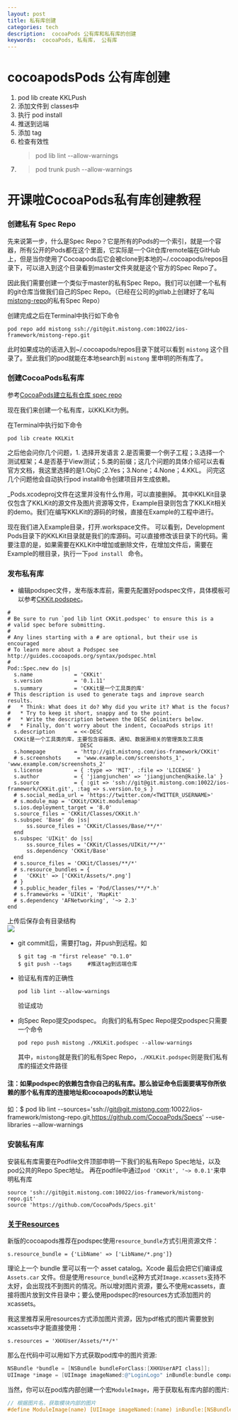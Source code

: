 ```yaml
---
layout: post
title: 私有库创建
categories: tech
description:  cocoaPods 公有库和私有库的创建
keywords:  cocoaPods, 私有库， 公有库
---      
```


# cocoapodsPods 公有库创建

1. pod lib create KKLPush
2. 添加文件到 classes中
3. 执行 pod install  
4. 推送到远端
4. 添加 tag
5. 检查有效性 
   >pod lib lint --allow-warnings
5. >pod trunk push --allow-warnings






# 开课啦CocoaPods私有库创建教程

### 创建私有 Spec Repo

先来说第一步，什么是Spec Repo？它是所有的Pods的一个索引，就是一个容器，所有公开的Pods都在这个里面，它实际是一个Git仓库remote端在GitHub上，但是当你使用了Cocoapods后它会被clone到本地的~/.cocoapods/repos目录下，可以进入到这个目录看到master文件夹就是这个官方的Spec Repo了。

因此我们需要创建一个类似于master的私有Spec Repo。我们可以创建一个私有的git仓库当做我们自己的Spec Repo。（已经在公司的gitlab上创建好了名叫[mistong-repo](http://git.mistong.com/ios-framework/mistong-repo)的私有Spec Repo）



创建完成之后在Terminal中执行如下命令

```shell
pod repo add mistong ssh://git@git.mistong.com:10022/ios-framework/mistong-repo.git
```

此时如果成功的话进入到~/.cocoapods/repos目录下就可以看到 `mistong` 这个目录了。至此我们的pod就能在本地search到 `mistong` 里申明的所有库了。



### 创建CocoaPods私有库

参考[CocoaPods建立私有仓库 spec repo](http://www.jianshu.com/p/c6c227c0c221)

现在我们来创建一个私有库，以KKLKit为例。

在Terminal中执行如下命令

```shell
pod lib create KKLKit
```


之后他会问你几个问题，1. 选择开发语言 2.是否需要一个例子工程；3.选择一个测试框架；4.是否基于View测试；5.类的前缀；这几个问题的具体介绍可以去看官方文档，我这里选择的是1.ObjC  ;2.Yes；3.None；4.None；4.KKL。 问完这几个问题他会自动执行pod install命令创建项目并生成依赖。

_Pods.xcodeproj文件在这里并没有什么作用，可以直接删掉。 其中KKLKit目录仅包含了KKLKit的源文件及图片资源等文件，Example目录则包含了KKLKit相关的demo。我们在编写KKLKit的源码的时候，直接在Example的工程中进行。

现在我们进入Example目录，打开.workspace文件。
可以看到，Development Pods目录下的KKLKit目录就是我们的库源码。可以直接修改该目录下的代码。需要注意的是，如果需要在KKLKit中增加或删除文件，在增加文件后，需要在Example的根目录，执行一下`pod install ` 命令。



### 发布私有库

* 编辑podspec文件，发布版本库前，需要先配置好podspec文件，具体模板可以参考[CKKit.podspec](http://git.mistong.com/ios-framework/CKKit/blob/master/CKKit.podspec)。
```
#
# Be sure to run `pod lib lint CKKit.podspec' to ensure this is a
# valid spec before submitting.
#
# Any lines starting with a # are optional, but their use is encouraged
# To learn more about a Podspec see http://guides.cocoapods.org/syntax/podspec.html
#
Pod::Spec.new do |s|
  s.name             = 'CKKit'
  s.version          = '0.1.11'
  s.summary          = 'CKKit是一个工具类的库'
# This description is used to generate tags and improve search results.
#   * Think: What does it do? Why did you write it? What is the focus?
#   * Try to keep it short, snappy and to the point.
#   * Write the description between the DESC delimiters below.
#   * Finally, don't worry about the indent, CocoaPods strips it!
  s.description      = <<-DESC
  CKKit是一个工具类的库，主要包含容器类、通知、数据源相关的管理类及工具类
                       DESC
  s.homepage         = 'http://git.mistong.com/ios-framework/CKKit'
  # s.screenshots     = 'www.example.com/screenshots_1', 'www.example.com/screenshots_2'
  s.license          = { :type => 'MIT', :file => 'LICENSE' }
  s.author           = { 'jiangjunchen' => 'jiangjunchen@kaike.la' }
  s.source           = { :git => 'ssh://git@git.mistong.com:10022/ios-framework/CKKit.git', :tag => s.version.to_s }
  # s.social_media_url = 'https://twitter.com/<TWITTER_USERNAME>'
  # s.module_map = 'CKKit/CKKit.modulemap'
  s.ios.deployment_target = '8.0'
  s.source_files = 'CKKit/Classes/CKKit.h'
  s.subspec 'Base' do |ss|
      ss.source_files = 'CKKit/Classes/Base/**/*'
  end
  s.subspec 'UIKit' do |ss|
      ss.source_files = 'CKKit/Classes/UIKit/**/*'
      ss.dependency 'CKKit/Base'
  end
  # s.source_files = 'CKKit/Classes/**/*'
  # s.resource_bundles = {
  #   'CKKit' => ['CKKit/Assets/*.png']
  # }
  # s.public_header_files = 'Pod/Classes/**/*.h'
  # s.frameworks = 'UIKit', 'MapKit'
  # s.dependency 'AFNetworking', '~> 2.3'
end
```

上传后保存会有目录结构  
![](http://note.youdao.com/yws/res/1892/WEBRESOURCEba18671e1fe66bf403fecade8204e488)

* git commit后，需要打tag，并push到远程。如

  ```shell
  $ git tag -m "first release" "0.1.0" 
  $ git push --tags     #推送tag到远端仓库
  ```

* 验证私有库的正确性

  ```shell
  pod lib lint --allow-warnings
  ```

  验证成功

* 向Spec Repo提交podspec。 向我们的私有Spec Repo提交podspec只需要一个命令

  ```shell
  pod repo push mistong ./KKLKit.podspec --allow-warnings
  ```
  其中，`mistong`就是我们的私有Spec Repo，`./KKLKit.podspec`则是我们私有库的描述文件路径

#### 注：如果podspec的依赖包含你自己的私有库。那么验证命令后面要填写你所依赖的那个私有库的连接地址和cocoapods的默认地址

如：$ pod lib lint --sources='ssh://git@git.mistong.com:10022/ios-framework/mistong-repo.git,https://github.com/CocoaPods/Specs' --use-libraries --allow-warnings



### 安装私有库

安装私有库需要在Podfile文件顶部申明一下我们的私有Repo Spec地址，以及pod公共的Repo Spec地址。 再在podfile中通过`pod 'CKKit', '~> 0.0.1'`来申明私有库

```shell
source 'ssh://git@git.mistong.com:10022/ios-framework/mistong-repo.git'
source 'https://github.com/CocoaPods/Specs.git'
```



### [关于Resources](http://blog.xianqu.org/2015/08/pod-resources/)

新版的cocoapods推荐在podspec使用`resource_bundle`方式引用资源文件：

```
s.resource_bundle = {'LibName' => ['LibName/*.png']}
```

理论上一个 bundle 里可以有一个 asset catalog。Xcode 最后会把它们编译成 `Assets.car` 文件。但是使用`resource_bundle`这种方式对`Image.xcassets`支持不太好，会出现找不到图片的情况。所以增对图片资源，要么不使用xcassets，直接将图片放到文件目录中；要么使用podspec的resources方式添加图片的xcassets。

我这里推荐采用resources方式添加图片资源，因为pdf格式的图片需要放到xcassets中才能直接使用：

```
s.resources = 'XHXUser/Assets/**/*'
```

那么在代码中可以用如下方式获取pod库中的图片资源:

```objective-c
NSBundle *bundle = [NSBundle bundleForClass:[XHXUserAPI class]];
UIImage *image = [UIImage imageNamed:@"LoginLogo" inBundle:bundle compatibleWithTraitCollection:nil];
```

当然，你可以在pod库内部创建一个宏`ModuleImage`，用于获取私有库内部的图片:

```objective-c
// 根据图片名，获取模块内部的图片
#define ModuleImage(name) [UIImage imageNamed:(name) inBundle:[NSBundle bundleForClass:[self class]] compatibleWithTraitCollection:nil]
```
